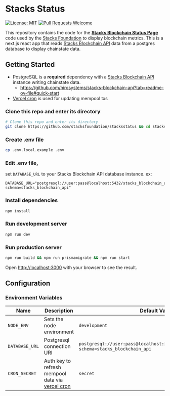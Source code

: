 # Stacks Status

[![License: MIT](https://img.shields.io/badge/License-MIT-blue.svg)](https://mit-license.org/)
[![Pull Requests Welcome](https://img.shields.io/badge/PRs-welcome-brightgreen.svg?style=flat)](http://makeapullrequest.com)

This repository contains the code for the [**Stacks Blockchain Status Page**](https://status.stacks.org/) code used by the [Stacks Foundation](https://www.stacks.org) to display blockchain metrics.
This is a next.js react app that reads [Stacks Blockchain API](https://github.com/hirosystems/stacks-blockchain-api) data from a postgres database to display chainstate data.

## Getting Started

- PostgreSQL is a **required** dependency with a [Stacks Blockchain API](https://github.com/hirosystems/stacks-blockchain-api) instance writing chainstate data.
  - https://github.com/hirosystems/stacks-blockchain-api?tab=readme-ov-file#quick-start
- [Vercel cron](https://vercel.com/docs/cron-jobs) is used for updating mempool txs

### Clone this repo and enter its directory

```bash
# Clone this repo and enter its directory
git clone https://github.com/stacksfoundation/stacksstatus && cd stacksstatus
```

### Create .env file

```bash
cp .env.local.example .env
```

### Edit .env file,

set `DATABASE_URL` to your Stacks Blockchain API database instance.
ex:

```
DATABASE_URL="postgresql://user:pass@localhost:5432/stacks_blockchain_api?schema=stacks_blockchain_api"
```

### Install dependencies

```bash
npm install
```

### Run development server

```bash
npm run dev
```

### Run production server

```bash
npm run build && npm run prismamigrate && npm run start
```

Open [http://localhost:3000](http://localhost:3000) with your browser to see the result.

## Configuration

### Environment Variables

| Name           | Description                                                                           | Default Value                                                                              |
| -------------- | ------------------------------------------------------------------------------------- | ------------------------------------------------------------------------------------------ |
| `NODE_ENV`     | Sets the node environment                                                             | `development`                                                                              |
| `DATABASE_URL` | Postgresql connection URI                                                             | `postgresql://user:pass@localhost:5432/stacks_blockchain_api?schema=stacks_blockchain_api` |
| `CRON_SECRET`  | Auth key to refresh mempool data via [vercel cron](https://vercel.com/docs/cron-jobs) | `secret`                                                                                   |
